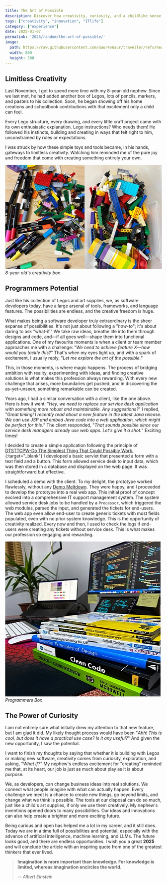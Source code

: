 ```yaml
---
title: The Art of Possible
description: Discover how creativity, curiosity, and a childlike sense can inspire innovation in software development. The blog is about lessons from Legos, real-world use-case, and the art of turning ideas into impactful solutions.
tags: ["creativity", "innovation", "ITlife"]
category: ["experience"]
date: 2025-01-07
permalink: '2025/random/the-art-of-possible/'
image:
  path: https://raw.githubusercontent.com/Gaur4vGaur/traveller/refs/heads/master/images/random/2025-01-07-the-art-of-possible/cover.jpg
  width: 800
  height: 500
---
```


## Limitless Creativity
Last November, I got to spend more time with my 8-year-old nephew. Since we last met, he had added another box of Legos, lots of pencils, markers, and pastels to his collection. Soon, he began showing off his home creations and schoolbook contributions with that excitement only a child can feel.

Every Lego structure, every drawing, and every little craft project came with its own enthusiastic explanation. Lego instructions? Who needs them! He followed his instincts, building and creating in ways that felt right to him, unconstrained by rules or expectations.

I was struck by how these simple toys and tools became, in his hands, gateways to limitless creativity. Watching him reminded me of the pure joy and freedom that come with creating something entirely your own.


![Creativity Box](https://raw.githubusercontent.com/Gaur4vGaur/traveller/refs/heads/master/images/random/2025-01-07-the-art-of-possible/the-art-of-possible_nephew_small.jpg)*8-year-old's creativity box*

## Programmers Potential
Just like his collection of Legos and art supplies, we, as software developers today, have a large arsenal of tools, frameworks, and language features. The possibilities are endless, and the creative freedom is huge.

What makes being a software developer truly extraordinary is the sheer expanse of possibilities. It's not just about following a "*how-to*"; it's about daring to ask "what-if." We take raw ideas, breathe life into them through designs and code, and—if all goes well—shape them into functional applications.
One of my favourite moments is when a client or team member approaches me with a challenge: "*We need to achieve feature X—how would you tackle this?*" That's when my eyes light up, and with a spark of excitement, I usually reply, "*Let me explore the art of the possible.*"

This, in those moments, is where magic happens. The process of bridging ambition with reality, experimenting with ideas, and finding creative solutions is what makes this profession always rewarding. With every new challenge that arises, more boundaries get pushed, and in discovering the as-yet-unseen, something remarkable can be created.

Years ago, I had a similar conversation with a client, like the one above. Here is how it went: "*Hey, we need to replace our service desk application with something more robust and maintainable. Any suggestions?*" I replied, "*Great timing! I recently read about a new feature in the latest Java release. We can use JSP and embed Java code into a web application, which might be perfect for this.*" The client responded, "*That sounds possible since our service desk managers already use web apps. Let's give it a shot.*" Exciting times!

I decided to create a simple application following the principle of [DTSTTCPW-Do The Simplest Thing That Could Possibly Work.]( https://www.oreilly.com/library/view/extreme-programming-pocket/9781449399849/ch17.html){:target="_blank"} I developed a basic servlet that presented a form with a text field and a button. This form allowed service desk to input data, which was then stored in a database and displayed on the web page. It was straightforward but effective.

I scheduled a demo with the client. To my delight, the prototype worked flawlessly, without any [Demo Meltdown](https://wiki.c2.com/?DemoMeltdown). They were happy, and I proceeded to develop the prototype into a real web app. This initial proof of concept evolved into a comprehensive IT support management system. The system allowed service desk jobs to be handled by a `Processor`, which triggered the web modules, parsed the input, and generated the tickets for end-users. The web app even allow end-user to create generic tickets with most fields populated, even with no prior system knowledge. This is the opportunity of creativity realized. Every now and then, I used to check the logs if end-users were creating any tickets without service desk. This is what makes our profession so engaging and rewarding.

![Programmers Box](https://raw.githubusercontent.com/Gaur4vGaur/traveller/refs/heads/master/images/random/2025-01-07-the-art-of-possible/programmers%20toolbox.jpg)*Programmers Box*


## The Power of Curiosity
I am not entirely sure what initially drew my attention to that new feature, but I am glad it did. My likely thought process would have been "*Ahh! This is cool, but does it have a practical use case? Is it any useful?*" And given the new opportunity, I saw the potential.

I want to finish my thoughts by saying that whether it is building with Legos or making new software, creativity comes from curiosity, exploration, and asking, "*What if?*" My nephew's endless excitement for "creating" reminded me that, at its heart, our job is just as much about play as it is about purpose.

We, as developers, can change business ideas into real solutions. We connect what people imagine with what can actually happen. Every challenge we meet is a chance to create new things, go beyond limits, and change what we think is possible. The tools at our disposal can do so much, just like a child's art supplies, if only we use them creatively. My nephew's inventions opened doors to many possibilities. Our ideas and innovations can also help create a brighter and more exciting future.

Being curious and open has helped me a lot in my career, and it still does. Today we are in a time full of possibilities and potential, especially with the advance of artificial intelligence, machine learning, and LLMs. The future looks good, and there are endless opportunities. I wish you a great **2025** and will conclude the article with an inspiring quote from one of the greatest thinkers that ever lived.

> **Imagination is more important than knowledge. For knowledge is limited, whereas imagination encircles the world.**
>
> -- <cite>Albert Einstein</cite>

